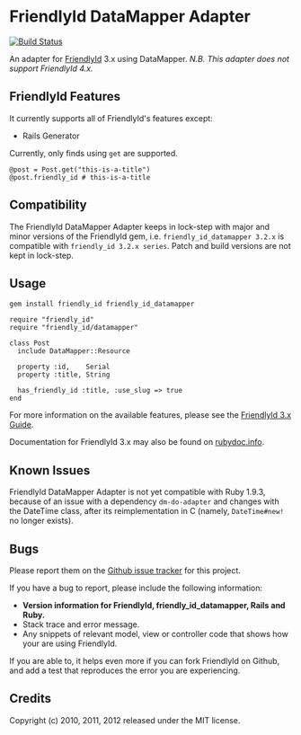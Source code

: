 # FriendlyId DataMapper Adapter

[![Build Status](https://travis-ci.org/myabc/friendly_id_datamapper.png)](http://travis-ci.org/myabc/friendly_id_datamapper)

An adapter for [FriendlyId](https://github.com/norman/friendly_id/tree/3.x) 3.x
using DataMapper. _N.B. This adapter does not support FriendlyId 4.x._

## FriendlyId Features

It currently supports all of FriendlyId's features except:

* Rails Generator

Currently, only finds using `get` are supported.

    @post = Post.get("this-is-a-title")
    @post.friendly_id # this-is-a-title

## Compatibility

The FriendlyId DataMapper Adapter keeps in lock-step with major and minor
versions of the FriendlyId gem, i.e. `friendly_id_datamapper 3.2.x` is
compatible with `friendly_id 3.2.x series`. Patch and build versions are not
kept in lock-step.

## Usage

    gem install friendly_id friendly_id_datamapper

    require "friendly_id"
    require "friendly_id/datamapper"

    class Post
      include DataMapper::Resource

      property :id,    Serial
      property :title, String

      has_friendly_id :title, :use_slug => true
    end


For more information on the available features, please see the
[FriendlyId 3.x Guide](https://github.com/norman/friendly_id/blob/3.x/Guide.md).

Documentation for FriendlyId 3.x may also be found on [rubydoc.info](http://rubydoc.info/gems/friendly_id/3.3.1).

## Known Issues

FriendlyId DataMapper Adapter is not yet compatible with Ruby 1.9.3, because of
an issue with a dependency `dm-do-adapter` and changes with the DateTime class,
after its reimplementation in C (namely, `DateTime#new!` no longer exists).

## Bugs

Please report them on the [Github issue tracker](http://github.com/myabc/friendly_id_datamapper/issues)
for this project.

If you have a bug to report, please include the following information:

* **Version information for FriendlyId, friendly_id_datamapper, Rails and Ruby.**
* Stack trace and error message.
* Any snippets of relevant model, view or controller code that shows how your
  are using FriendlyId.

If you are able to, it helps even more if you can fork FriendlyId on Github,
and add a test that reproduces the error you are experiencing.

## Credits

Copyright (c) 2010, 2011, 2012 released under the MIT license.
